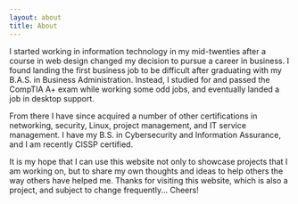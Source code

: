 ```yaml
---
layout: about
title: About
---
```


I started working in information technology in my mid-twenties after a course in web design changed my decision to pursue a career in business. I found landing the first business job to be difficult after graduating with my B.A.S. in Business Administration. Instead, I studied for and passed the CompTIA A+ exam while working some odd jobs, and eventually landed a job in desktop support. 

From there I have since acquired a number of other certifications in networking, security, Linux, project management, and IT service management. I have my B.S. in Cybersecurity and Information Assurance, and I am recently CISSP certified.

It is my hope that I can use this website not only to showcase projects that I am working on, but to share my own thoughts and ideas to help others the way others have helped me.
Thanks for visiting this website, which is also a project, and subject to change frequently... Cheers!

